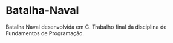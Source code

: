 # Batalha-Naval
Batalha Naval desenvolvida em C. Trabalho final da disciplina de Fundamentos de Programação.
